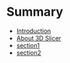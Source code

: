 # Summary

* [Introduction](README.md)
* [About 3D Slicer](gitbooksintro.md)
* [section1](content/section1.md)
* [section2](content/section2.md)

